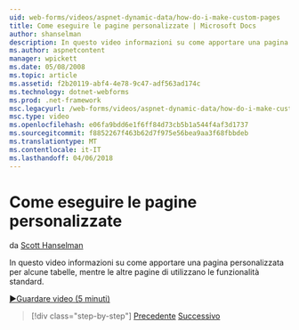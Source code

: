```yaml
---
uid: web-forms/videos/aspnet-dynamic-data/how-do-i-make-custom-pages
title: Come eseguire le pagine personalizzate | Microsoft Docs
author: shanselman
description: In questo video informazioni su come apportare una pagina personalizzata per alcune tabelle, mentre le altre pagine di utilizzano le funzionalità standard.
ms.author: aspnetcontent
manager: wpickett
ms.date: 05/08/2008
ms.topic: article
ms.assetid: f2b20119-abf4-4e78-9c47-adf563ad174c
ms.technology: dotnet-webforms
ms.prod: .net-framework
msc.legacyurl: /web-forms/videos/aspnet-dynamic-data/how-do-i-make-custom-pages
msc.type: video
ms.openlocfilehash: e06fa9bdd6e1f6ff84d73cb5b1a544f4af3d1737
ms.sourcegitcommit: f8852267f463b62d7f975e56bea9aa3f68fbbdeb
ms.translationtype: MT
ms.contentlocale: it-IT
ms.lasthandoff: 04/06/2018
---
```

<a name="how-do-i-make-custom-pages"></a>Come eseguire le pagine personalizzate
====================
da [Scott Hanselman](https://github.com/shanselman)

In questo video informazioni su come apportare una pagina personalizzata per alcune tabelle, mentre le altre pagine di utilizzano le funzionalità standard.

[&#9654;Guardare video (5 minuti)](https://channel9.msdn.com/Blogs/ASP-NET-Site-Videos/how-do-i-make-custom-pages)

> [!div class="step-by-step"]
> [Precedente](how-do-i-handle-business-logic-exceptions.md)
> [Successivo](how-do-i-display-unknown-datatypes.md)
